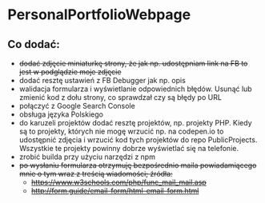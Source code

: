 # PersonalPortfolioWebpage

## Co dodać:
- ~~dodać zdjęcie miniaturkę strony, że jak np. udostępniam link na FB to jest w podglądzie moje zdjęcie~~
- dodać resztę ustawień z FB Debugger jak np. opis
- walidacja formularza i wyświetlanie odpowiednich błędów. Usunąć lub zmienić kod z dołu strony, co sprawdzał czy są błędy po URL
- połączyć z Google Search Console
- obsługa języka Polskiego
- do karuzeli projektów dodać resztę projektów, np. projekty PHP. Kiedy są to projekty, których nie mogę wrzucić np. na codepen.io to udostępnić zdjęcia i wrzucić kod tych projektów do repo PublicProjects. Wszystkie te projekty powinny dobrze wyświetlać się na telefonie.
- zrobić builda przy użyciu narzędzi z npm
- ~~po wysłaniu formularza otrzymuję bezpośrednio maila powiadamiącego mnie o tym wraz z treścią wiadomości; źródła:~~
  - ~~https://www.w3schools.com/php/func_mail_mail.asp~~
  - ~~http://form.guide/email-form/html-email-form.html~~
